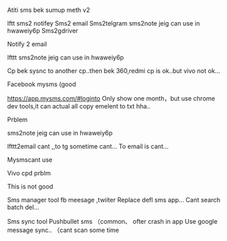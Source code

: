 Atiti sms bek sumup meth v2

Iftt  sms2 notifey
Sms2 email 
Sms2telgram
sms2note   jeig can use in hwaweiy6p
Sms2gdriver

Notify 2 email

Ifttt sms2note   jeig can use in hwaweiy6p


Cp bek sysnc to another cp..then bek
360,redmi cp is ok..but vivo not ok...


Facebook mysms (good

https://app.mysms.com/#loginto 
Only show one month，but use chrome dev tools,it can actual all copy  emelent  to txt hha..

Prblem

sms2note   jeig can use in hwaweiy6p

Ifttt2email cant ,,to tg sometime cant...
To email is cant...

Mysmscant use

Vivo cpd prblm

This is not good

Sms manager tool fb meesage ,twiiter
Replace defl sms app...
Cant search batch del...

Sms sync tool
Pushbullet sms   （common、 ofter crash  in app
Use google message sync.. （cant scan some time

